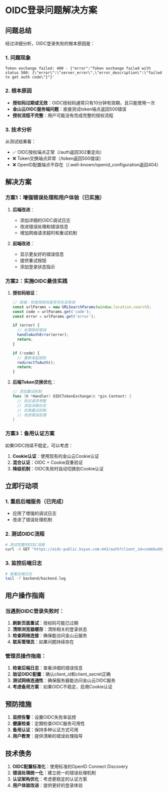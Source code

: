# OIDC登录问题解决方案

## 问题总结

经过详细分析，OIDC登录失败的根本原因是：

### 1. 问题现象
```
Token exchange failed: 400 - {"error":"Token exchange failed with status 500: {\"error\":\"server_error\",\"error_description\":\"failed to get auth code\"}"}'
```

### 2. 根本原因
- **授权码过期或无效**：OIDC授权码通常只有10分钟有效期，且只能使用一次
- **金山云OIDC服务端问题**：直接测试token端点返回500错误
- **授权流程不完整**：用户可能没有完成完整的授权流程

### 3. 技术分析
从测试结果看：
- ✅ OIDC授权端点正常（/auth返回302重定向）
- ❌ Token交换端点异常（/token返回500错误）
- ❌ OpenID配置端点不存在（/.well-known/openid_configuration返回404）

## 解决方案

### 方案1：增强错误处理和用户体验（已实施）

1. **后端改进**：
   - 添加详细的OIDC调试日志
   - 改进错误处理和错误信息
   - 增加网络请求超时和重试机制

2. **前端改进**：
   - 显示更友好的错误信息
   - 提供重试按钮
   - 添加登录状态指示

### 方案2：实施OIDC最佳实践

1. **授权码验证**：
   ```javascript
   // 前端：检查授权码是否存在且有效
   const urlParams = new URLSearchParams(window.location.search);
   const code = urlParams.get('code');
   const error = urlParams.get('error');
   
   if (error) {
     // 处理授权错误
     handleAuthError(error);
     return;
   }
   
   if (!code) {
     // 重新发起授权
     redirectToAuth();
     return;
   }
   ```

2. **后端Token交换优化**：
   ```go
   // 添加重试机制
   func (h *Handler) OIDCTokenExchange(c *gin.Context) {
     // 验证请求参数
     // 添加详细日志
     // 实施重试机制
     // 改进错误处理
   }
   ```

### 方案3：备用认证方案

如果OIDC持续不稳定，可以考虑：

1. **Cookie认证**：使用现有的金山云Cookie认证
2. **混合认证**：OIDC + Cookie双重验证
3. **降级机制**：OIDC失败时自动切换到Cookie认证

## 立即行动项

### 1. 重启后端服务（已完成）
- 应用了增强的调试日志
- 改进了错误处理机制

### 2. 测试OIDC流程
```bash
# 测试完整的OIDC流程
curl -X GET "https://oidc-public.ksyun.com:443/auth?client_id=codebuddy&response_type=code&scope=openid%20profile%20email&redirect_uri=http://120.92.36.175:5173/oidc-callback&state=test123"
```

### 3. 监控后端日志
```bash
# 查看后端日志
tail -f backend/backend.log
```

## 用户操作指南

### 当遇到OIDC登录失败时：

1. **刷新页面重试**：授权码可能已过期
2. **清除浏览器缓存**：清除相关的登录状态
3. **检查网络连接**：确保能访问金山云服务
4. **联系管理员**：如果问题持续存在

### 管理员操作指南：

1. **检查后端日志**：查看详细的错误信息
2. **验证OIDC配置**：确认client_id和client_secret正确
3. **测试网络连通性**：确保服务器能访问金山云OIDC服务
4. **考虑备用方案**：如果OIDC不稳定，启用Cookie认证

## 预防措施

1. **监控告警**：设置OIDC失败率监控
2. **健康检查**：定期检查OIDC服务可用性
3. **备用认证**：保持多种认证方式可用
4. **用户教育**：提供清晰的错误处理指导

## 技术债务

1. **OIDC配置标准化**：使用标准的OpenID Connect Discovery
2. **错误处理统一化**：建立统一的错误处理机制
3. **认证架构优化**：考虑更稳定的认证方案
4. **用户体验改进**：提供更好的登录体验